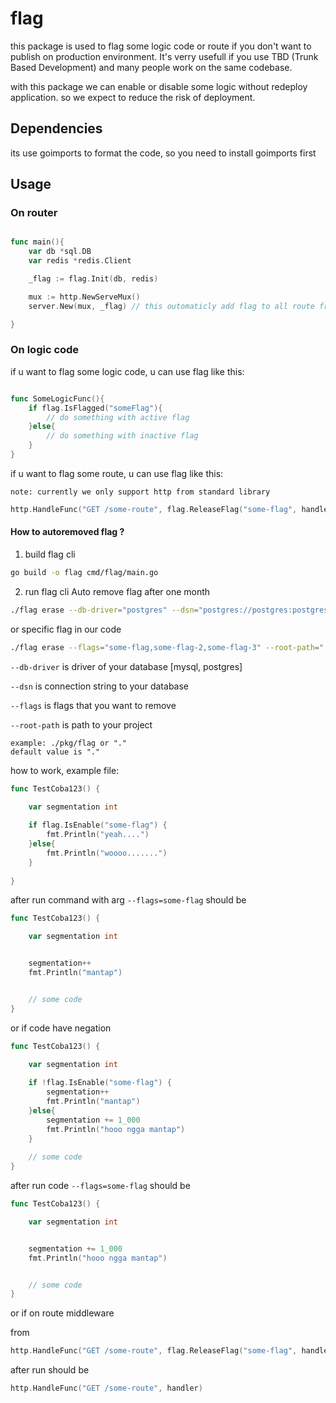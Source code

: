# flag

this package is used to flag some logic code or route if you don't want to publish on production environment. It's verry usefull if you use TBD (Trunk Based Development) and many people work on the same codebase.

with this package we can enable or disable some logic without redeploy application. so we expect to reduce the risk of deployment.

## Dependencies
its use goimports to format the code, so you need to install goimports first

## Usage

### On router

```go

func main(){
    var db *sql.DB
    var redis *redis.Client

    _flag := flag.Init(db, redis)

    mux := http.NewServeMux()
    server.New(mux, _flag) // this outomaticly add flag to all route from flag

}
```

### On logic code

if u want to flag some logic code, u can use flag like this:

```go

func SomeLogicFunc(){
	if flag.IsFlagged("someFlag"){ 
		// do something with active flag
	}else{ 
		// do something with inactive flag 
	}
}
```

if u want to flag some route, u can use flag like this:

`note: currently we only support http from standard library`

```go
http.HandleFunc("GET /some-route", flag.ReleaseFlag("some-flag", handler))
```

#### How to autoremoved flag ?

1. build flag cli
``` bash 
go build -o flag cmd/flag/main.go
```

2. run flag cli
Auto remove flag after one month
```bash
./flag erase --db-driver="postgres" --dsn="postgres://postgres:postgres@localhost:5432/mydb?sslmode=disable" --root-path="."
```
or specific flag in our code
```bash
./flag erase --flags="some-flag,some-flag-2,some-flag-3" --root-path="." --db-driver="postgres" --dsn="postgres://postgres:postgres@localhost:5432/mydb?sslmode=disable"
```
`--db-driver` is driver of your database [mysql, postgres]

`--dsn` is connection string to your database

`--flags` is flags that you want to remove

`--root-path` is path to your project

    example: ./pkg/flag or "."
    default value is "."


how to work, example file:

```go
func TestCoba123() {

    var segmentation int
    
    if flag.IsEnable("some-flag") {
        fmt.Println("yeah....")
    }else{
        fmt.Println("woooo.......")
    }
    
}
```

after run command with arg `--flags=some-flag` should be
```go
func TestCoba123() {

    var segmentation int


    segmentation++
    fmt.Println("mantap")


    // some code
}
```

or if code have negation
``` go
func TestCoba123() {

    var segmentation int
    
    if !flag.IsEnable("some-flag") {
        segmentation++
        fmt.Println("mantap")
    }else{
        segmentation += 1_000
        fmt.Println("hooo ngga mantap")
    }
    
    // some code
}
```
after run code `--flags=some-flag` should be
```go
func TestCoba123() {

    var segmentation int


    segmentation += 1_000
    fmt.Println("hooo ngga mantap")


    // some code
}
```

or if on route middleware

from

```go
http.HandleFunc("GET /some-route", flag.ReleaseFlag("some-flag", handler))
```
after run should be
``` go 
http.HandleFunc("GET /some-route", handler)
```